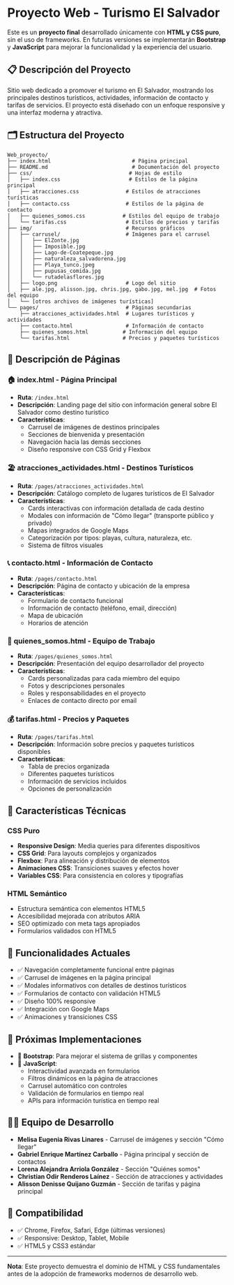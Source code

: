 # Proyecto Web - Turismo El Salvador

Este es un **proyecto final** desarrollado únicamente con **HTML y CSS puro**, sin el uso de frameworks. En futuras versiones se implementarán **Bootstrap** y **JavaScript** para mejorar la funcionalidad y la experiencia del usuario.

## 📋 Descripción del Proyecto

Sitio web dedicado a promover el turismo en El Salvador, mostrando los principales destinos turísticos, actividades, información de contacto y tarifas de servicios. El proyecto está diseñado con un enfoque responsive y una interfaz moderna y atractiva.

## 🗂️ Estructura del Proyecto

```
Web_proyecto/
├── index.html                          # Página principal
├── README.md                           # Documentación del proyecto
├── css/                               # Hojas de estilo
│   ├── index.css                      # Estilos de la página principal
│   ├── atracciones.css               # Estilos de atracciones turísticas
│   ├── contacto.css                  # Estilos de la página de contacto
│   ├── quienes_somos.css            # Estilos del equipo de trabajo
│   └── tarifas.css                   # Estilos de precios y tarifas
├── img/                              # Recursos gráficos
│   ├── carrusel/                     # Imágenes para el carrusel
│   │   ├── ElZonte.jpg
│   │   ├── Imposible.jpg
│   │   ├── Lago-de-Coatepeque.jpg
│   │   ├── naturaleza_salvadorena.jpg
│   │   ├── Playa_tunco.jpeg
│   │   ├── pupusas_comida.jpg
│   │   └── rutadelasflores.jpg
│   ├── logo.png                      # Logo del sitio
│   ├── ale.jpg, alisson.jpg, chris.jpg, gabo.jpg, mel.jpg  # Fotos del equipo
│   └── [otros archivos de imágenes turísticas]
└── pages/                            # Páginas secundarias
    ├── atracciones_actividades.html  # Lugares turísticos y actividades
    ├── contacto.html                 # Información de contacto
    ├── quienes_somos.html           # Información del equipo
    └── tarifas.html                 # Precios y paquetes turísticos
```

## 📄 Descripción de Páginas

### 🏠 **index.html** - Página Principal
- **Ruta**: `/index.html`
- **Descripción**: Landing page del sitio con información general sobre El Salvador como destino turístico
- **Características**:
  - Carrusel de imágenes de destinos principales
  - Secciones de bienvenida y presentación
  - Navegación hacia las demás secciones
  - Diseño responsive con CSS Grid y Flexbox

### 🏖️ **atracciones_actividades.html** - Destinos Turísticos
- **Ruta**: `/pages/atracciones_actividades.html`
- **Descripción**: Catálogo completo de lugares turísticos de El Salvador
- **Características**:
  - Cards interactivas con información detallada de cada destino
  - Modales con información de "Cómo llegar" (transporte público y privado)
  - Mapas integrados de Google Maps
  - Categorización por tipos: playas, cultura, naturaleza, etc.
  - Sistema de filtros visuales

### 📞 **contacto.html** - Información de Contacto
- **Ruta**: `/pages/contacto.html`
- **Descripción**: Página de contacto y ubicación de la empresa
- **Características**:
  - Formulario de contacto funcional
  - Información de contacto (teléfono, email, dirección)
  - Mapa de ubicación
  - Horarios de atención

### 👥 **quienes_somos.html** - Equipo de Trabajo
- **Ruta**: `/pages/quienes_somos.html`
- **Descripción**: Presentación del equipo desarrollador del proyecto
- **Características**:
  - Cards personalizadas para cada miembro del equipo
  - Fotos y descripciones personales
  - Roles y responsabilidades en el proyecto
  - Enlaces de contacto directo por email

### 💰 **tarifas.html** - Precios y Paquetes
- **Ruta**: `/pages/tarifas.html`
- **Descripción**: Información sobre precios y paquetes turísticos disponibles
- **Características**:
  - Tabla de precios organizada
  - Diferentes paquetes turísticos
  - Información de servicios incluidos
  - Opciones de personalización

## 🎨 Características Técnicas

### **CSS Puro**
- **Responsive Design**: Media queries para diferentes dispositivos
- **CSS Grid**: Para layouts complejos y organizados
- **Flexbox**: Para alineación y distribución de elementos
- **Animaciones CSS**: Transiciones suaves y efectos hover
- **Variables CSS**: Para consistencia en colores y tipografías

### **HTML Semántico**
- Estructura semántica con elementos HTML5
- Accesibilidad mejorada con atributos ARIA
- SEO optimizado con meta tags apropiados
- Formularios validados con HTML5

## 🚀 Funcionalidades Actuales

- ✅ Navegación completamente funcional entre páginas
- ✅ Carrusel de imágenes en la página principal
- ✅ Modales informativos con detalles de destinos turísticos
- ✅ Formularios de contacto con validación HTML5
- ✅ Diseño 100% responsive
- ✅ Integración con Google Maps
- ✅ Animaciones y transiciones CSS

## 🔮 Próximas Implementaciones

- 🔄 **Bootstrap**: Para mejorar el sistema de grillas y componentes
- 🔄 **JavaScript**: 
  - Interactividad avanzada en formularios
  - Filtros dinámicos en la página de atracciones
  - Carrusel automático con controles
  - Validación de formularios en tiempo real
  - APIs para información turística en tiempo real

## 👨‍💻 Equipo de Desarrollo

- **Melisa Eugenia Rivas Linares** - Carrusel de imágenes y sección "Cómo llegar"
- **Gabriel Enrique Martínez Carballo** - Página principal y sección de contactos
- **Lorena Alejandra Arriola González** - Sección "Quiénes somos"
- **Christian Odir Renderos Laínez** - Sección de atracciones y actividades
- **Alisson Denisse Quijano Guzmán** - Sección de tarifas y página principal

## 📱 Compatibilidad

- ✅ Chrome, Firefox, Safari, Edge (últimas versiones)
- ✅ Responsive: Desktop, Tablet, Mobile
- ✅ HTML5 y CSS3 estándar

---

**Nota**: Este proyecto demuestra el dominio de HTML y CSS fundamentales antes de la adopción de frameworks modernos de desarrollo web.